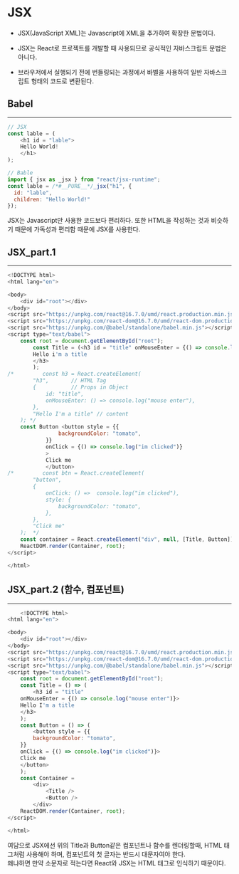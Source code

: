 # JSX

- JSX(JavaScript XML)는 Javascript에 XML을 추가하여 확장한 문법이다.

- JSX는 React로 프로젝트를 개발할 때 사용되므로 공식적인 자바스크립트 문법은 아니다.

- 브라우저에서 실행되기 전에 번들링되는 과정에서 바벨을 사용하여 일반 자바스크립트 형태의 코드로 변환된다.

## Babel
---
```javascript
// JSX
const lable = (
    <h1 id = "lable">
    Hello World!
    </h1>
);

// Bable
import { jsx as _jsx } from "react/jsx-runtime";
const lable = /*#__PURE__*/_jsx("h1", {
  id: "lable",
  children: "Hello World!"
});
```
JSX는 Javascript만 사용한 코드보다 편리하다.
또한 HTML을 작성하는 것과 비슷하기 때문에 가독성과 편리함 때문에 JSX를 사용한다.

## JSX_part.1
---
```javascript
<!DOCTYPE html>
<html lang="en">

<body>
    <div id="root"></div>
</body>
<script src="https://unpkg.com/react@16.7.0/umd/react.production.min.js"></script>
<script src="https://unpkg.com/react-dom@16.7.0/umd/react-dom.production.min.js"></script>
<script src="https://unpkg.com/@babel/standalone/babel.min.js"></script>
<script type="text/babel">
    const root = document.getElementById("root");
        const Title = (<h3 id = "title" onMouseEnter = {() => console.log("mouse enter")}>
        Hello i'm a title
        </h3>
        );  
/*         const h3 = React.createElement(
        "h3",       // HTML Tag
        {           // Props in Object
            id: "title",
            onMouseEnter: () => console.log("mouse enter"),
        }, 
        "Hello I'm a title" // content
    ); */
    const Button <button style = {{
                backgroundColor: "tomato",
            }}
            onClick = {() => console.log("im clicked")}
            >
            Click me
            </button>
/*         const btn = React.createElement(
        "button",
        {
            onClick: () =>  console.log("im clicked"),
            style: {
                backgroundColor: "tomato",
            },
        },
        "Click me"
    );  */
    const container = React.createElement("div", null, [Title, Button]);
    ReactDOM.render(Container, root);
</script>

</html>
```

## JSX_part.2 (함수, 컴포넌트)
---
```javascript
    <!DOCTYPE html>
<html lang="en">

<body>
    <div id="root"></div>
</body>
<script src="https://unpkg.com/react@16.7.0/umd/react.production.min.js"></script>
<script src="https://unpkg.com/react-dom@16.7.0/umd/react-dom.production.min.js"></script>
<script src="https://unpkg.com/@babel/standalone/babel.min.js"></script>
<script type="text/babel">
    const root = document.getElementById("root");
    const Title = () => (
        <h3 id = "title" 
    onMouseEnter = {() => console.log("mouse enter")}>
    Hello I'm a title
    </h3>
    );
    const Button = () => (
        <button style = {{
        backgroundColor: "tomato",
    }} 
    onClick = {() => console.log("im clicked")}>
    Click me
    </button>
    );
    const Container = 
        <div>
            <Title />
            <Button />
        </div>
    ReactDOM.render(Container, root);
</script>

</html>
```
여담으로 JSX에선 위의 Title과 Button같은 컴포넌트나 함수를 렌더링할때, HTML 태그처럼 사용해야 하며, 컴포넌트의 첫 글자는 반드시 대문자여야 한다.  
왜냐하면 만약 소문자로 적는다면 React와 JSX는 HTML 태그로 인식하기 때문이다.